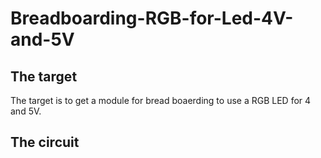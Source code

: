 # Breadboarding-RGB-for-Led-4V-and-5V

## The target

The target is to get a module for bread boaerding to use a RGB LED for 4 and 5V.

## The circuit

